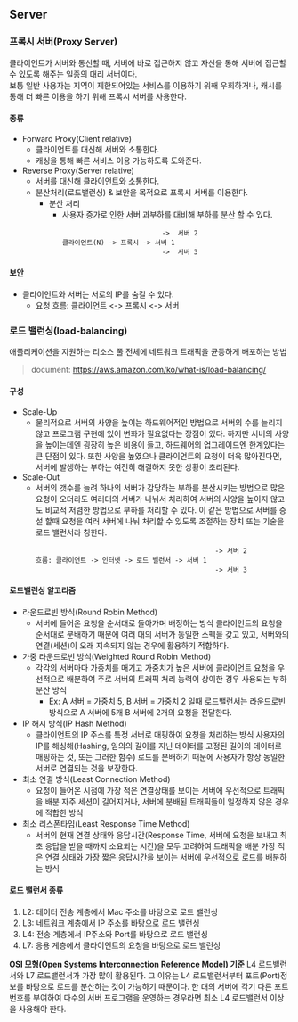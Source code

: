 ## Server

### 프록시 서버(Proxy Server)
클라이언트가 서버와 통신할 때, 서버에 바로 접근하지 않고 자신을 통해 서버에 접근할 수 있도록 해주는 일종의 대리 서버이다.  
보통 일반 사용자는 지역이 제한되어있는 서비스를 이용하기 위해 우회하거나, 캐시를 통해 더 빠른 이용을 하기 위해 프록시 서버를 사용한다.

#### 종류
- Forward Proxy(Client relative)
  - 클라이언트를 대신해 서버와 소통한다.
  - 캐싱을 통해 빠른 서비스 이용 가능하도록 도와준다.
- Reverse Proxy(Server relative)
  - 서버를 대신해 클라이언트와 소통한다.
  - 분산처리(로드밸런싱) & 보안을 목적으로 프록시 서버를 이용한다.
    - 분산 처리
      - 사용자 증가로 인한 서버 과부하를 대비해 부하를 분산 할 수 있다.
        ```
                                 ->  서버 2
        클라이언트(N) -> 프록시 -> 서버 1
                                 ->  서버 3
        ```
#### 보안
- 클라이언트와 서버는 서로의 IP를 숨길 수 있다.
  - 요청 흐름: 클라이언트 <-> 프록시 <-> 서버

### 로드 밸런싱(load-balancing)
애플리케이션을 지원하는 리소스 풀 전체에 네트워크 트래픽을 균등하게 배포하는 방법

> document: https://aws.amazon.com/ko/what-is/load-balancing/

#### 구성
- Scale-Up
  - 물리적으로 서버의 사양을 높이는 하드웨어적인 방법으로 서버의 수를 늘리지 않고 프로그램 구현에 있어 변화가 필요없다는 장점이 있다.
    하지만 서버의 사양을 높이는데엔 굉장히 높은 비용이 들고, 하드웨어의 업그레이드엔 한계있다는 큰 단점이 있다.
    또한 사양을 높였으나 클라이언트의 요청이 더욱 많아진다면, 서버에 발생하는 부하는 여전히 해결하지 못한 상황이 초리된다.
- Scale-Out
  - 서버의 갯수를 늘려 하나의 서버가 감당하는 부하를 분산시키는 방법으로 많은 요청이 오더라도 여러대의 서버가 나눠서 처리하여 서버의 사양을 높이지 않고도 비교적 저렴한 방법으로 부하를 처리할 수 있다.
    이 같은 방법으로 서버를 증설 할때 요청을 여러 서버에 나눠 처리할 수 있도록 조절하는 장치 또는 기술을 로드 밸런서라 칭한다.
    ```
                                                 -> 서버 2
    흐름: 클라이언트 -> 인터넷 -> 로드 밸런서 -> 서버 1
                                                 -> 서버 3
    ```

#### 로드밸런싱 알고리즘
- 라운드로빈 방식(Round Robin Method)
  - 서버에 들어온 요청을 순서대로 돌아가며 배정하는 방식
    클라이언트의 요청을 순서대로 분배하기 때문에 여러 대의 서버가 동일한 스펙을 갖고 있고,
    서버와의 연결(세션)이 오래 지속되지 않는 경우에 활용하기 적합하다.
- 가중 라운드로빈 방식(Weighted Round Robin Method)
  - 각각의 서버마다 가중치를 매기고 가중치가 높은 서버에 클라이언트 요청을 우선적으로 배분하여
    주로 서버의 트래픽 처리 능력이 상이한 경우 사용되는 부하 분산 방식
    - Ex: A 서버 = 가중치 5, B 서버 = 가중치 2 일때 로드밸런서는 라운드로빈 방식으로 A 서버에 5개 B 서버에 2개의 요청을 전달한다.
- IP 해시 방식(IP Hash Method)
  - 클라이언트의 IP 주소를 특정 서버로 매핑하여 요청을 처리하는 방식
    사용자의 IP를 해싱해(Hashing, 임의의 길이를 지닌 데이터를 고정된 길이의 데이터로 매핑하는 것, 또는 그러한 함수)
    로드를 분배하기 때문에 사용자가 항상 동일한 서버로 연결되는 것을 보장한다.
- 최소 연결 방식(Least Connection Method)
  - 요청이 들어온 시점에 가장 적은 연결상태를 보이는 서버에 우선적으로 트래픽을 배분
    자주 세션이 길어지거나, 서버에 분배된 트래픽들이 일정하지 않은 경우에 적합한 방식
- 최소 리스폰타임(Least Response Time Method)
  - 서버의 현재 연결 상태와 응답시간(Response Time, 서버에 요청을 보내고 최초 응답을 받을 때까지 소요되는 시간)을
    모두 고려하여 트래픽을 배분 가장 적은 연결 상태와 가장 짧은 응답시간을 보이는 서버에 우선적으로 로드를 배분하는 방식

#### 로드 밸런서 종류
1. L2: 데이터 전송 계층에서 Mac 주소를 바탕으로 로드 밸런싱
2. L3: 네트워크 계층에서 IP 주소를 바탕으로 로드 밸런싱
3. L4: 전송 계층에서 IP주소와 Port를 바탕으로 로드 밸런싱
4. L7: 응용 계층에서 클라이언트의 요청을 바탕으로 로드 밸런싱

**OSI 모형(Open Systems Interconnection Reference Model) 기준**
L4 로드밸런서와 L7 로드밸런서가 가장 많이 활용된다. 그 이유는 L4 로드밸런서부터 포트(Port)정보를 바탕으로 로드를 분산하는 것이 가능하기 때문이다.
한 대의 서버에 각기 다른 포트 번호를 부여하여 다수의 서버 프로그램을 운영하는 경우라면 최소 L4 로드밸런서 이상을 사용해야 한다.
